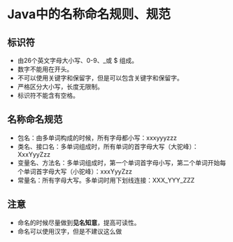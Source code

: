 # Java中的名称命名规则、规范

## 标识符

* 由26个英文字母大小写、0-9、_或 $ 组成。
* 数字不能用在开头。
* 不可以使用关键字和保留字，但是可以包含关键字和保留字。
* 严格区分大小写，长度无限制。
* 标识符不能含有空格。

## 名称命名规范

* 包名：由多单词构成的时候，所有字母都小写：xxxyyyzzz
* 类名、接口名：多单词组成时，所有单词的首字母大写（大驼峰）：XxxYyyZzz
* 变量名、方法名：多单词组成时，第一个单词首字母小写，第二个单词开始每个单词首字母大写（小驼峰）：xxxYyyZzz
* 常量名：所有字母大写。多单词时用下划线连接：XXX_YYY_ZZZ

## 注意

* 命名的时候尽量做到**见名知意**，提高可读性。
* 命名可以使用汉字，但是不建议这么做



